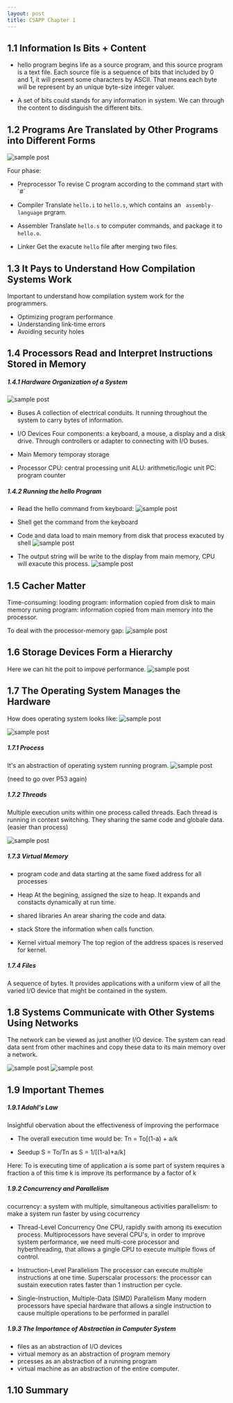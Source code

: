 ```yaml
---
layout: post
title: CSAPP Chapter 1
---
```


1.1 Information Is Bits + Content
---------------------------------

* hello program begins life as a source program, and this source program is 
  a text file. Each source file is a sequence of bits that included by 0
  and 1, it will present some characters by ASCII. That means each byte will
  be represent by an unique byte-size integer valuer.

* A set of bits could stands for any information in system. We can through
  the content to disdinguish the different bits.

1.2 Programs Are Translated by Other Programs into Different Forms
------------------------------------------------------------------

![sample post]({{site.baseurl}}/images/csappchp1/compilation-system.png)

Four phase:
* Preprocessor
  To revise C program according to the command start with \`#\`

* Compiler
  Translate `hello.i` to `hello.s`, which contains an
 ` assembly-language` prgram.

* Assembler
  Translate `hello.s` to computer commands, and package it to `hello.o`.  

* Linker
  Get the exacute `hello` file after merging two files.

1.3 It Pays to Understand How Compilation Systems Work
------------------------------------------------------

Important to understand how compilation system work for the programmers.
* Optimizing program performance
* Understanding link-time errors
* Avoiding security holes

1.4 Processors Read and Interpret Instructions Stored in Memory
---------------------------------------------------------------

##### 1.4.1 Hardware Organization of a System

![sample post]({{site.baseurl}}/images/csappchp1/1.4.png)

* Buses
  A collection of electrical conduits. It running throughout the system 
  to carry bytes of information.

* I/O Devices
  Four components: a keyboard, a mouse, a display and a disk drive.
  Through controllers or adapter to connecting with I/O buses.

* Main Memory
  temporay storage

* Processor 
  CPU: central processing unit
  ALU: arithmetic/logic unit
  PC: program counter

##### 1.4.2 Running the hello Program

* Read the hello command from keyboard: 
![sample post]({{site.baseurl}}/images/csappchp1/1.5.png)

* Shell get the command from the keyboard

* Code and data load to main memory from disk that process exacuted by shell
![sample post]({{site.baseurl}}/images/csappchp1/1.6.png)

* The output string will be write to the display from main memory,
  CPU will exacute this process.
![sample post]({{site.baseurl}}/images/csappchp1/1.7.png)

1.5 Cacher Matter
-----------------

Time-consuming:
looding program: information copied from disk to main memory
 runing program: information copied from main memory into the processor.

To deal with the processor-memory gap:
![sample post]({{site.baseurl}}/images/csappchp1/1.8.png)

1.6 Storage Devices Form a Hierarchy
------------------------------------

Here we can hit the poit to impove performance.
![sample post]({{site.baseurl}}/images/csappchp1/1.9.png)

1.7 The Operating System Manages the Hardware
---------------------------------------------

How does operating system looks like:
![sample post]({{site.baseurl}}/images/csappchp1/1.10.png)

![sample post]({{site.baseurl}}/images/csappchp1/1.11.png)

##### 1.7.1 Process

It's an abstraction of operating system running program.
![sample post]({{site.baseurl}}/images/csappchp1/1.12.png)

(need to go over P53 again)

##### 1.7.2 Threads

Multiple execution units within one process called threads.
Each thread is running in context switching.
They sharing the same code and globale data.(easier than process)

![sample post]({{site.baseurl}}/images/csappchp1/1.13.png)

##### 1.7.3 Virtual Memory

* program code and data
  starting at the same fixed address for all processes
 
* Heap
  At the begining, assigned the size to heap. 
  It expands and constacts dynamically at run time.

* shared libraries
  An arear sharing the code and data.

* stack
  Store the information when calls function.  

* Kernel virtual memory
  The top region of the address spaces is reserved for kernel.

##### 1.7.4 Files
 
A sequence of bytes. It provides applications with a uniform view of 
all the varied I/O device that might be contained in the system.

1.8 Systems Communicate with Other Systems Using Networks
---------------------------------------------------------

The network can be viewed as just another I/O device. The system can read
data sent from other machines and copy these data to its main memory over
a network.

![sample post]({{site.baseurl}}/images/csappchp1/1.14.png)
![sample post]({{site.baseurl}}/images/csappchp1/1.15.png)

1.9 Important Themes
--------------------

##### 1.9.1 Adahl's Law

Insightful obervation about the effectiveness of improving the performace

* The overall execution time would be: Tn = To[(1-a) + a/k

* Seedup S =  To/Tn as S = 1/[(1-a)+a/k]

Here: To is executing time of application
      a is some part of system requires a fraction a of this time
      k is improve its performance by a factor of k

##### 1.9.2 Concurrency and Parallelism

cocurrency: a system with multiple, simultaneous activities
parallelism: to make a system run faster by using cocurrency

* Thread-Level Concurrency
  One CPU, rapidly swith among its execution process.
  Multiprocessors have several CPU's, in order to improve system performance, 
we need multi-core processor and hyberthreading, that allows a gingle CPU to
execute multiple flows of control.

* Instruction-Level Parallelism
  The processor can execute multiple instructions at one time.
  Superscalar processors: the processor can sustain execution rates faster 
than 1 instruction per cycle.

* Single-Instruction, Multiple-Data (SIMD) Parallelism
  Many modern processors have special hardware that allows a single instruction
to cause multiple operations to be performed in parallel

##### 1.9.3 The Importance of Abstraction in Computer System

* files as an abstraction of I/O devices
* virtual memory as an abstraction of program memory
* prcesses as an abstraction of a running program
* virtual machine as an abstraction of the entire computer.

1.10 Summary
------------


